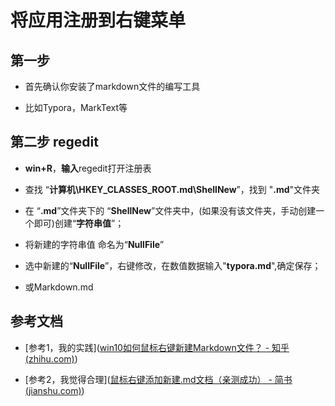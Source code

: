 # 将应用注册到右键菜单

## 第一步

* 首先确认你安装了markdown文件的编写工具

* 比如Typora，MarkText等

## 第二步 regedit

* **win+R**，**输入**regedit打开注册表

* 查找 “**计算机\HKEY_CLASSES_ROOT\.md\ShellNew**”，找到 "**.md**"文件夹

* 在 “**.md**”文件夹下的 “**ShellNew**”文件夹中，(如果没有该文件夹，手动创建一个即可)创建“**字符串值**”；

* 将新建的字符串值 命名为“**NullFile**”

* 选中新建的“**NullFile**”，右键修改，在数值数据输入"**typora.md**",确定保存；

* 或Markdown.md

## 参考文档

* [参考1，我的实践]([win10如何鼠标右键新建Markdown文件？ - 知乎 (zhihu.com)](https://zhuanlan.zhihu.com/p/152310631#:~:text=win10%E5%A6%82%E4%BD%95%E9%BC%A0%E6%A0%87%E5%8F%B3%E9%94%AE%E6%96%B0%E5%BB%BAMarkdown%E6%96%87%E4%BB%B6%EF%BC%9F%201%20%E9%A6%96%E5%85%88%E7%A1%AE%E8%AE%A4%E4%BD%A0%E5%AE%89%E8%A3%85%E4%BA%86markdown%E6%96%87%E4%BB%B6%E7%9A%84%E7%BC%96%E5%86%99%E5%B7%A5%E5%85%B7--Typora%3B%202%20win%2BR%20%EF%BC%8C%20%E8%BE%93%E5%85%A5%20regedit,3%20%E6%9F%A5%E6%89%BE%20%E2%80%9C%20%E8%AE%A1%E7%AE%97%E6%9C%BA%5CHKEY_CLASSES_ROOT%5C.md%5CShellNew%20%E2%80%9D%EF%BC%8C%E6%89%BE%E5%88%B0%20%22%20.md%20%22%E6%96%87%E4%BB%B6%E5%A4%B9))

* [参考2，我觉得合理]([鼠标右键添加新建.md文档（亲测成功） - 简书 (jianshu.com)](https://www.jianshu.com/p/3f9aa45c1af1))
